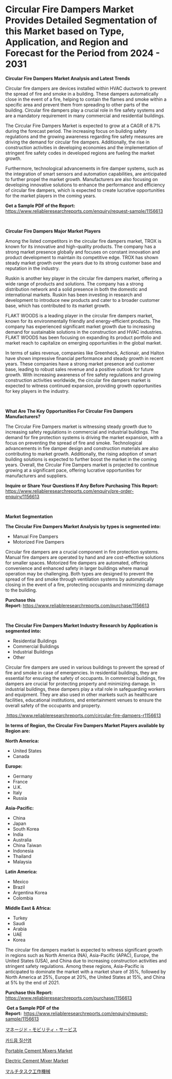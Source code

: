 <p><h1>Circular Fire Dampers Market Provides Detailed Segmentation of this Market based on Type, Application, and Region and Forecast for the Period from 2024 - 2031</h1></p><p><strong>Circular Fire Dampers Market Analysis and Latest Trends</strong></p>
<p><p>Circular fire dampers are devices installed within HVAC ductwork to prevent the spread of fire and smoke in a building. These dampers automatically close in the event of a fire, helping to contain the flames and smoke within a specific area and prevent them from spreading to other parts of the building. Circular fire dampers play a crucial role in fire safety systems and are a mandatory requirement in many commercial and residential buildings.</p><p>The Circular Fire Dampers Market is expected to grow at a CAGR of 8.7% during the forecast period. The increasing focus on building safety regulations and the growing awareness regarding fire safety measures are driving the demand for circular fire dampers. Additionally, the rise in construction activities in developing economies and the implementation of stringent fire safety codes in developed regions are fueling the market growth.</p><p>Furthermore, technological advancements in fire damper systems, such as the integration of smart sensors and automation capabilities, are anticipated to further propel the market growth. Manufacturers are also focusing on developing innovative solutions to enhance the performance and efficiency of circular fire dampers, which is expected to create lucrative opportunities for the market players in the coming years.</p></p>
<p><strong>Get a Sample PDF of the Report:&nbsp;</strong> <a href="https://www.reliableresearchreports.com/enquiry/request-sample/1156613">https://www.reliableresearchreports.com/enquiry/request-sample/1156613</a></p>
<p>&nbsp;</p>
<p><strong>Circular Fire Dampers Major Market Players</strong></p>
<p><p>Among the listed competitors in the circular fire dampers market, TROX is known for its innovative and high-quality products. The company has a strong market presence globally and focuses on constant innovation and product development to maintain its competitive edge. TROX has shown steady market growth over the years due to its strong customer base and reputation in the industry.</p><p>Ruskin is another key player in the circular fire dampers market, offering a wide range of products and solutions. The company has a strong distribution network and a solid presence in both the domestic and international markets. Ruskin has been investing in research and development to introduce new products and cater to a broader customer base, which has contributed to its market growth.</p><p>FLAKT WOODS is a leading player in the circular fire dampers market, known for its environmentally friendly and energy-efficient products. The company has experienced significant market growth due to increasing demand for sustainable solutions in the construction and HVAC industries. FLAKT WOODS has been focusing on expanding its product portfolio and market reach to capitalize on emerging opportunities in the global market.</p><p>In terms of sales revenue, companies like Greenheck, Actionair, and Halton have shown impressive financial performance and steady growth in recent years. These companies have a strong market presence and customer base, leading to robust sales revenue and a positive outlook for future growth. With increasing awareness of fire safety regulations and growing construction activities worldwide, the circular fire dampers market is expected to witness continued expansion, providing growth opportunities for key players in the industry.</p></p>
<p>&nbsp;</p>
<p><strong>What Are The Key Opportunities For Circular Fire Dampers Manufacturers?</strong></p>
<p><p>The Circular Fire Dampers market is witnessing steady growth due to increasing safety regulations in commercial and industrial buildings. The demand for fire protection systems is driving the market expansion, with a focus on preventing the spread of fire and smoke. Technological advancements in fire damper design and construction materials are also contributing to market growth. Additionally, the rising adoption of smart building solutions is expected to further boost the market in the coming years. Overall, the Circular Fire Dampers market is projected to continue growing at a significant pace, offering lucrative opportunities for manufacturers and suppliers.</p></p>
<p><strong>Inquire or Share Your Questions If Any Before Purchasing This Report:</strong> <a href="https://www.reliableresearchreports.com/enquiry/pre-order-enquiry/1156613">https://www.reliableresearchreports.com/enquiry/pre-order-enquiry/1156613</a></p>
<p>&nbsp;</p>
<p><strong>Market Segmentation</strong></p>
<p><strong>The Circular Fire Dampers Market Analysis by types is segmented into:</strong></p>
<p><ul><li>Manual Fire Dampers</li><li>Motorized Fire Dampers</li></ul></p>
<p><p>Circular fire dampers are a crucial component in fire protection systems. Manual fire dampers are operated by hand and are cost-effective solutions for smaller spaces. Motorized fire dampers are automated, offering convenience and enhanced safety in larger buildings where manual operation may be challenging. Both types are designed to prevent the spread of fire and smoke through ventilation systems by automatically closing in the event of a fire, protecting occupants and minimizing damage to the building.</p></p>
<p><strong>Purchase this Report:&nbsp;</strong><a href="https://www.reliableresearchreports.com/purchase/1156613">https://www.reliableresearchreports.com/purchase/1156613</a></p>
<p>&nbsp;</p>
<p><strong>The Circular Fire Dampers Market Industry Research by Application is segmented into:</strong></p>
<p><ul><li>Residential Buildings</li><li>Commercial Buildings</li><li>Industrial Buildings</li><li>Other</li></ul></p>
<p><p>Circular fire dampers are used in various buildings to prevent the spread of fire and smoke in case of emergencies. In residential buildings, they are essential for ensuring the safety of occupants. In commercial buildings, fire dampers are crucial for protecting property and minimizing damage. In industrial buildings, these dampers play a vital role in safeguarding workers and equipment. They are also used in other markets such as healthcare facilities, educational institutions, and entertainment venues to ensure the overall safety of the occupants and property.</p></p>
<p><a href="https://www.reliableresearchreports.com/circular-fire-dampers-r1156613">&nbsp;https://www.reliableresearchreports.com/circular-fire-dampers-r1156613</a></p>
<p><strong>In terms of Region, the Circular Fire Dampers Market Players available by Region are:</strong></p>
<p>
    <p> <strong> North America: </strong>
        <ul>
            <li>United States</li>
            <li>Canada</li>
        </ul>
        </p> 
    <p> <strong> Europe: </strong>
        <ul>
            <li>Germany</li>
            <li>France</li>
            <li>U.K.</li>
            <li>Italy</li>
            <li>Russia</li>
        </ul>
        </p> 
    <p> <strong> Asia-Pacific: </strong>
        <ul>
            <li>China</li>
            <li>Japan</li>
            <li>South Korea</li>
            <li>India</li>
            <li>Australia</li>
            <li>China Taiwan</li>
            <li>Indonesia</li>
            <li>Thailand</li>
            <li>Malaysia</li>
        </ul>
        </p> 
    <p> <strong> Latin America: </strong>
        <ul>
            <li>Mexico</li>
            <li>Brazil</li>
            <li>Argentina Korea</li>
            <li>Colombia</li>
        </ul>
        </p> 
    <p> <strong> Middle East & Africa: </strong>
        <ul>
            <li>Turkey</li>
            <li>Saudi</li>
            <li>Arabia</li>
            <li>UAE</li>
            <li>Korea</li>
        </ul>
    </p>
    </p>
<p><p>The circular fire dampers market is expected to witness significant growth in regions such as North America (NA), Asia-Pacific (APAC), Europe, the United States (USA), and China due to increasing construction activities and stringent safety regulations. Among these regions, Asia-Pacific is anticipated to dominate the market with a market share of 35%, followed by North America at 25%, Europe at 20%, the United States at 15%, and China at 5% by the end of 2021.</p></p>
<p><strong>Purchase this Report: </strong><a href="https://www.reliableresearchreports.com/purchase/1156613">https://www.reliableresearchreports.com/purchase/1156613</a></p>
<p>&nbsp;<strong>Get a Sample PDF of the Report:&nbsp;&nbsp;</strong><a href="https://www.reliableresearchreports.com/enquiry/request-sample/1156613">https://www.reliableresearchreports.com/enquiry/request-sample/1156613</a></p>
<p><strong></strong></p>
<p><p><a href="https://medium.com/@reannakling/%E3%82%B0%E3%83%AD%E3%83%BC%E3%83%90%E3%83%AB%E3%83%9E%E3%83%8D%E3%83%BC%E3%82%B8%E3%83%89%E3%83%A2%E3%83%93%E3%83%AA%E3%83%86%E3%82%A3%E3%82%B5%E3%83%BC%E3%83%93%E3%82%B9%E7%94%A3%E6%A5%AD-%E7%A8%AE%E9%A1%9E-%E3%82%A2%E3%83%97%E3%83%AA%E3%82%B1%E3%83%BC%E3%82%B7%E3%83%A7%E3%83%B3-%E5%B8%82%E5%A0%B4%E3%83%97%E3%83%AC%E3%83%BC%E3%83%A4%E3%83%BC-%E5%9C%B0%E5%9F%9F%E5%88%A5%E6%88%90%E9%95%B7%E5%88%86%E6%9E%90-%E3%81%8A%E3%82%88%E3%81%B3%E5%B0%86%E6%9D%A5%E3%81%AE%E3%82%B7%E3%83%8A%E3%83%AA%E3%82%AA-2024%E5%B9%B4-2031%E5%B9%B4-2a152fc75dc2">マネージド・モビリティ・サービス</a></p><p><a href="https://github.com/vskv4779xr1/Market-Research-Report-List-2/blob/main/7675711170972.md">카드뮴 질산염</a></p><p><a href="https://github.com/mbisetmhermsr/Market-Research-Report-List-3/blob/main/portable-cement-mixers-market.md">Portable Cement Mixers Market</a></p><p><a href="https://github.com/elizabethdagraca/Market-Research-Report-List-4/blob/main/electric-cement-mixer-market.md">Electric Cement Mixer Market</a></p><p><a href="https://github.com/leigh4852023/Market-Research-Report-List-1/blob/main/4876407159442.md">マルチタスク工作機械</a></p></p>